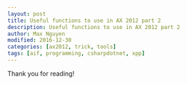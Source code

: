 ```yaml
---
layout: post
title: Useful functions to use in AX 2012 part 2
description: Useful functions to use in AX 2012 part 2
author: Max Nguyen
modified: 2016-12-30
categories: [ax2012, trick, tools]
tags: [aif, programming, csharpdotnet, xpp]
---
```


<script src="https://gist.github.com/Dynamics365/1ed910f5b0d3351557bd.js"></script>

Thank you for reading!
